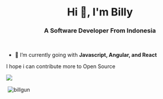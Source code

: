 <h1 align="center">Hi 👋, I'm Billy</h1>
<h3 align="center">A Software Developer From Indonesia</h3>

<br/>

- 🌱 I’m currently going with **Javascript, Angular, and React**

I hope i can contribute more to Open Source

<img src="https://github-profile-trophy.vercel.app/?username=billgun&theme=dracula&column=3&margin-w=15&margin-h=15 (https://github.com/ryo-ma/github-profile-trophy)">

<p>&nbsp;<img align="center" src="https://github-readme-stats.vercel.app/api?username=billgun&show_icons=true&count_private=true&theme=dark" alt="billgun" /></p>
